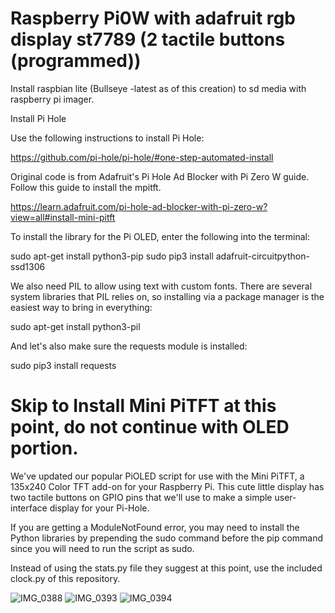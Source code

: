 # Raspberry Pi0W with adafruit rgb display st7789 (2 tactile buttons (programmed))

Install raspbian lite (Bullseye -latest as of this creation) to sd media with raspberry pi imager.

Install Pi Hole

Use the following instructions to install Pi Hole:

https://github.com/pi-hole/pi-hole/#one-step-automated-install

Original code is from Adafruit's Pi Hole Ad Blocker with Pi Zero W guide. Follow this guide to install the mpitft.

https://learn.adafruit.com/pi-hole-ad-blocker-with-pi-zero-w?view=all#install-mini-pitft

To install the library for the Pi OLED, enter the following into the terminal:

sudo apt-get install python3-pip
sudo pip3 install adafruit-circuitpython-ssd1306

We also need PIL to allow using text with custom fonts. There are several system libraries that PIL relies on, so installing via a package manager is the easiest way to bring in everything:

sudo apt-get install python3-pil

And let's also make sure the requests module is installed:

sudo pip3 install requests

# Skip to Install Mini PiTFT at this point, do not continue with OLED portion.

We've updated our popular PiOLED script for use with the Mini PiTFT, a 135x240 Color TFT add-on for your Raspberry Pi. This cute little display has two tactile buttons on GPIO pins that we'll use to make a simple user-interface display for your Pi-Hole.

If you are getting a ModuleNotFound error, you may need to install the Python libraries by prepending the sudo command before the pip command since you will need to run the script as sudo.

Instead of using the stats.py file they suggest at this point, use the included clock.py of this repository.

![IMG_0388](https://user-images.githubusercontent.com/98209729/160754380-33160d1a-0b94-4b92-9e84-cf10d2a3b15e.jpeg)
![IMG_0393](https://user-images.githubusercontent.com/98209729/160754430-9cccee92-ea79-4d8f-a115-864affa8b315.jpeg)
![IMG_0394](https://user-images.githubusercontent.com/98209729/160754491-85814b54-980c-465a-9b54-a454f53241ce.jpeg)




